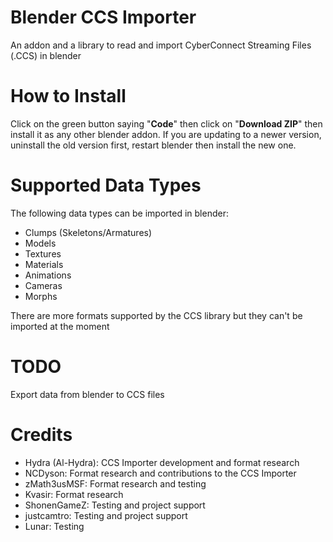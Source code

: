 # Blender CCS Importer
An addon and a library to read and import CyberConnect Streaming Files (.CCS) in blender 
# How to Install
Click on the green button saying "**Code**" then click on "**Download ZIP**" then install it as any other blender addon.
If you are updating to a newer version, uninstall the old version first, restart blender then install the new one.
# Supported Data Types
The following data types can be imported in blender:
- Clumps (Skeletons/Armatures)
- Models
- Textures
- Materials
- Animations
- Cameras
- Morphs

There are more formats supported by the CCS library but they can't be imported at the moment
# TODO
Export data from blender to CCS files
# Credits
- Hydra (Al-Hydra): CCS Importer development and format research
- NCDyson: Format research and contributions to the CCS Importer
- zMath3usMSF: Format research and testing
- Kvasir: Format research
- ShonenGameZ: Testing and project support
- justcamtro: Testing and project support
- Lunar: Testing
